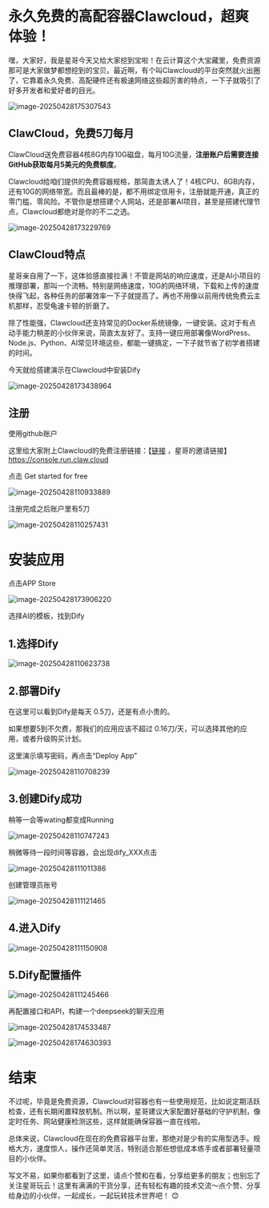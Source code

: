 

# 永久免费的高配容器Clawcloud，超爽体验！



嘿，大家好，我是星哥今天又给大家挖到宝啦！在云计算这个大宝藏里，免费资源那可是大家做梦都想挖到的宝贝。最近啊，有个叫Clawcloud的平台突然就火出圈了，它靠着永久免费、高配硬件还有极速网络这些超厉害的特点，一下子就吸引了好多开发者和爱好者的目光。

![image-20250428175307543](https://imgoss.xgss.net/picgo/image-20250428175307543.png?aliyun)

## ClawCloud，免费5刀每月

ClawCloud送免费容器4核8G内存10G磁盘，每月10G流量，**注册账户后需要连接GitHub获取每月5美元的免费额度**。

Clawcloud给咱们提供的免费容器规格，那简直太诱人了！4核CPU、8GB内存，还有10G的网络带宽。而且最棒的是，都不用绑定信用卡，注册就能开通，真正的零门槛、零风险。不管你是想搭建个人网站，还是部署AI项目，甚至是搭建代理节点，Clawcloud都绝对是你的不二之选。

![image-20250428173229769](https://imgoss.xgss.net/picgo/image-20250428173229769.png?aliyun)



## ClawCloud特点

星哥亲自用了一下，这体验感直接拉满！不管是网站的响应速度，还是AI小项目的推理部署，那叫一个流畅。特别是网络速度，10G的网络环境，下载和上传的速度快得飞起，各种任务的部署效率一下子就提高了。再也不用像以前用传统免费云主机那样，忍受龟速卡顿的折磨了。

除了性能强，Clawcloud还支持常见的Docker系统镜像，一键安装。这对于有点动手能力稍差的小伙伴来说，简直太友好了。支持一键应用部署像WordPress、Node.js、Python、AI常见环境这些，都能一键搞定，一下子就节省了初学者搭建的时间。

今天就给搭建演示在Clawcloud中安装Dify

![image-20250428173438964](https://imgoss.xgss.net/picgo/image-20250428173438964.png?aliyun)



## 注册

使用github账户

这里给大家附上Clawcloud的免费注册链接：【[链接](https://console.run.claw.cloud/signin?link=8PSIC8FMB1R0) ，星哥的邀请链接】https://console.run.claw.cloud

点击 Get started for free

![image-20250428110933889](https://imgoss.xgss.net/picgo/image-20250428110933889.png?aliyun)

注册完成之后账户里有5刀

![image-20250428110257431](https://imgoss.xgss.net/picgo/image-20250428110257431.png?aliyun)



# 安装应用

点击APP Store

![image-20250428173906220](https://imgoss.xgss.net/picgo/image-20250428173906220.png?aliyun)

选择AI的模板，找到Dify

## 1.选择Dify

![image-20250428110623738](https://imgoss.xgss.net/picgo/image-20250428110623738.png?aliyun)

## 2.部署Dify

在这里可以看到Dify是每天 0.5刀，还是有点小贵的。

如果想要5到不欠费，那我们的应用应该不超过 0.16刀/天，可以选择其他的应用，或者升级购买计划。

这里演示填写密码，再点击“Deploy App”

![image-20250428110708239](https://imgoss.xgss.net/picgo/image-20250428110708239.png?aliyun)



## 3.创建Dify成功

稍等一会等wating都变成Running

![image-20250428110747243](https://imgoss.xgss.net/picgo/image-20250428110747243.png?aliyun)

稍微等待一段时间等容器，会出现dify_XXX点击

![image-20250428111011386](https://imgoss.xgss.net/picgo/image-20250428111011386.png?aliyun)

创建管理员账号

![image-20250428111121465](https://imgoss.xgss.net/picgo/image-20250428111121465.png?aliyun)



## 4.进入Dify

![image-20250428111150908](https://imgoss.xgss.net/picgo/image-20250428111150908.png?aliyun)



## 5.Dify配置插件

![image-20250428111245466](https://imgoss.xgss.net/picgo/image-20250428111245466.png?aliyun)



再配置接口和API，构建一个deepseek的聊天应用

![image-20250428174533487](https://imgoss.xgss.net/picgo/image-20250428174533487.png?aliyun)

![image-20250428174630393](https://imgoss.xgss.net/picgo/image-20250428174630393.png?aliyun)

# 结束

不过呢，毕竟是免费资源，Clawcloud对容器也有一些使用规范，比如说定期活跃检查，还有长期闲置释放机制。所以啊，星哥建议大家配置好基础的守护机制，像定时任务、网站健康检测这些，这样就能确保容器一直在线啦。

总体来说，Clawcloud在现在的免费容器平台里，那绝对是少有的实用型选手。规格大方，速度惊人，操作还简单灵活，特别适合那些想低成本练手或者部署轻量项目的小伙伴。

写文不易，如果你都看到了这里，请点个赞和在看，分享给更多的朋友；也别忘了关注星哥玩云！这里有满满的干货分享，还有轻松有趣的技术交流～点个赞、分享给身边的小伙伴，一起成长，一起玩转技术世界吧！ 😊





